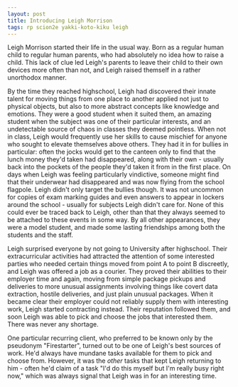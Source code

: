 ```yaml
---
layout: post
title: Introducing Leigh Morrison
tags: rp scion2e yakki-koto-kiku leigh
---
```


Leigh Morrison started their life in the usual way. Born as a regular human child to regular human parents, who had absolutely no idea how to raise a child. This lack of clue led Leigh's parents to leave their child to their own devices more often than not, and Leigh raised themself in a rather unorthodox manner.

By the time they reached highschool, Leigh had discovered their innate talent for moving things from one place to another applied not just to physical objects, but also to more abstract concepts like knowledge and emotions. They were a good student when it suited them, an amazing student when the subject was one of their particular interests, and an undetectable source of chaos in classes they deemed pointless. When not in class, Leigh would frequently use her skills to cause mischief for anyone who sought to elevate themselves above others. They had it in for bullies in particular: often the jocks would get to the canteen only to find that the lunch money they'd taken had disappeared, along with their own - usually back into the pockets of the people they'd taken it from in the first place. On days when Leigh was feeling particularly vindictive, someone might find that their underwear had disappeared and was now flying from the school flagpole. Leigh didn't only target the bullies though. It was not uncommon for copies of exam marking guides and even answers to appear in lockers around the school - usually for subjects Leigh didn't care for. None of this could ever be traced back to Leigh, other than that they always seemed to be attached to these events in some way. By all other appearances, they were a model student, and made some lasting friendships among both the students and the staff.

Leigh surprised everyone by not going to University after highschool. Their extracurricular activities had attracted the attention of some interested parties who needed certain things moved from point A to point B discreetly, and Leigh was offered a job as a courier. They proved their abilities to their employer time and again, moving from simple package pickups and deliveries to more unusual assignments involving things like covert data extraction, hostile deliveries, and just plain unusual packages. When it became clear their employer could not reliably supply them with interesting work, Leigh started contracting instead. Their reputation followed them, and soon Leigh was able to pick and choose the jobs that interested them. There was never any shortage.

One particular recurring client, who preferred to be known only by the pseudonym "Firestarter", turned out to be one of Leigh's best sources of work. He'd always have mundane tasks available for them to pick and choose from. However, it was the *other* tasks that kept Leigh returning to him - often he'd claim of a task "I'd do this myself but I'm really busy right now," which was always signal that Leigh was in for an interesting time.
